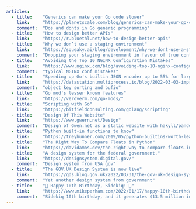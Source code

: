```yaml
---
articles:
  - title:    "Generics can make your Go code slower"
    link:     "https://planetscale.com/blog/generics-can-make-your-go-code-slower"
    comment:  "Dos and donts in Go generic programming"
  - title:    "How to design better APIs"
    link:     "https://r.bluethl.net/how-to-design-better-apis"
  - title:    "Why we don’t use a staging environment"
    link:     "https://squeaky.ai/blog/development/why-we-dont-use-a-staging-environment"
    comment:  "Dropping your staging environment in favour of true continuous integration"
  - title:    "Avoiding the Top 10 NGINX Configuration Mistakes"
    link:     "https://www.nginx.com/blog/avoiding-top-10-nginx-configuration-mistakes/"
    comment:  "typical NGINX conf mistakes"
  - title:    "Speeding up Go's builtin JSON encoder up to 55% for large arrays of objects"
    link:     "https://datastation.multiprocess.io/blog/2022-03-03-improving-go-json-encoding-performance-for-large-arrays-of-objects.html"
    comment:  "object key sorting and bufio"
  - title:    "Go mod's lesser known features"
    link:     "https://verdverm.com/go-mods/"
  - title:    "Scripting with Go"
    link:     "https://bitfieldconsulting.com/golang/scripting"
  - title:    "Design Of This Website"
    link:     "https://www.gwern.net/Design"
    comment:  "Design of Gwen.net as a static website with hakyll/pandoc and other stuffs"
  - title:    "Python built-in functions to know"
    link:     "https://treyhunner.com/2019/05/python-builtins-worth-learning/"
  - title:    "The Right Way To Compare Floats in Python"
    link:     "https://davidamos.dev/the-right-way-to-compare-floats-in-python/"
  - title:    "A design system for the federal government."
    link:     "https://designsystem.digital.gov/"
    comment:  "Design system from USA gov"
  - title:    "The GOV.UK Design System is now live"
    link:     "https://gds.blog.gov.uk/2022/03/31/the-gov-uk-design-system-is-now-live/"
    comment:  "Yet another design system from government"
  - title:    "🎉 Happy 10th Birthday, Sidekiq! 🎂"
    link:     "https://www.mikeperham.com/2022/01/17/happy-10th-birthday-sidekiq/"
    comment:  "Sidekiq 10th birthday, and it generates $13.5 million in total gross sales"
---
```

